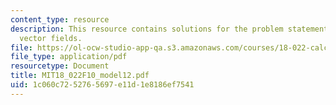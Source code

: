 ```yaml
---
content_type: resource
description: This resource contains solutions for the problem statements related to
  vector fields.
file: https://ol-ocw-studio-app-qa.s3.amazonaws.com/courses/18-022-calculus-of-several-variables-fall-2010/1c060c7252765697e11d1e8186ef7541_MIT18_022F10_model12.pdf
file_type: application/pdf
resourcetype: Document
title: MIT18_022F10_model12.pdf
uid: 1c060c72-5276-5697-e11d-1e8186ef7541
---
```

